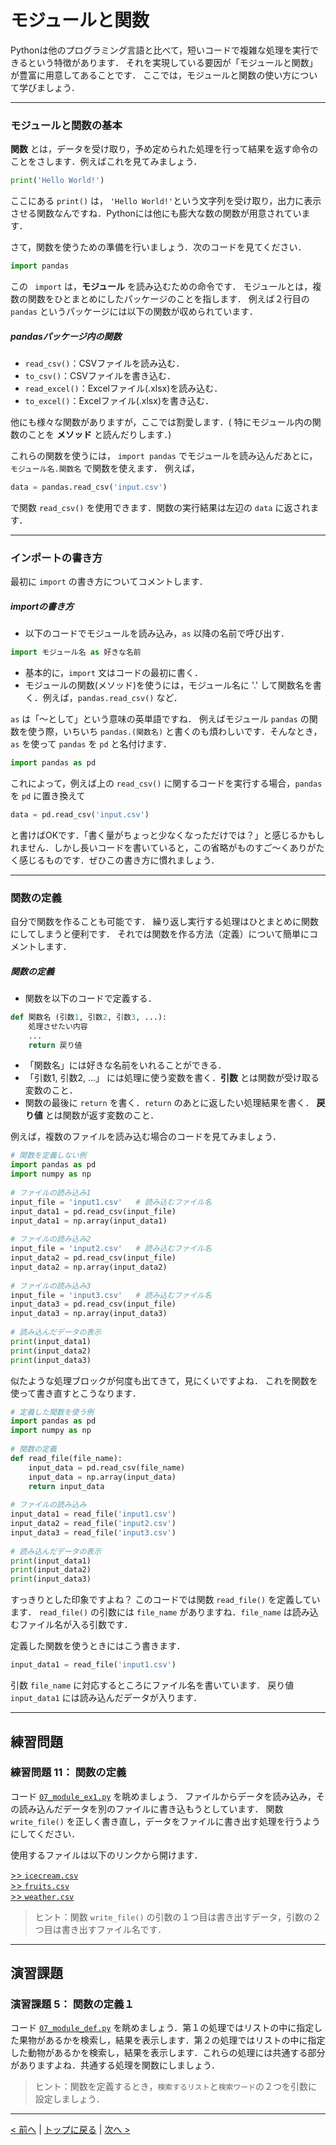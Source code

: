 # モジュールと関数

Pythonは他のプログラミング言語と比べて，短いコードで複雑な処理を実行できるという特徴があります．
それを実現している要因が「モジュールと関数」が豊富に用意してあることです．
ここでは，モジュールと関数の使い方について学びましょう．

--- 
### モジュールと関数の基本

**関数** とは，データを受け取り，予め定められた処理を行って結果を返す命令のことをさします．例えばこれを見てみましょう．
```Python
print('Hello World!')
```
ここにある `print()` は， `'Hello World!'`という文字列を受け取り，出力に表示させる関数なんですね．Pythonには他にも膨大な数の関数が用意されています．

さて，関数を使うための準備を行いましょう．次のコードを見てください．
```Python
import pandas
```
この ` import` は，**モジュール** を読み込むための命令です．
モジュールとは，複数の関数をひとまとめにしたパッケージのことを指します．
例えば２行目の `pandas` というパッケージには以下の関数が収められています．

##### pandasパッケージ内の関数
- `read_csv()`：CSVファイルを読み込む．
- `to_csv()`：CSVファイルを書き込む．
- `read_excel()`：Excelファイル(.xlsx)を読み込む．
- `to_excel()`：Excelファイル(.xlsx)を書き込む．

他にも様々な関数がありますが，ここでは割愛します．( 特にモジュール内の関数のことを **メソッド** と読んだりします．) 

これらの関数を使うには， `import pandas` でモジュールを読み込んだあとに， `モジュール名.関数名` で関数を使えます．
例えば，
```Python
data = pandas.read_csv('input.csv')
```
で関数 `read_csv()` を使用できます．関数の実行結果は左辺の `data` に返されます．

---
### インポートの書き方

最初に `import` の書き方についてコメントします．
##### importの書き方
- 以下のコードでモジュールを読み込み，`as` 以降の名前で呼び出す．
```Python
import モジュール名 as 好きな名前
```
- 基本的に，`import` 文はコードの最初に書く．
- モジュールの関数(メソッド)を使うには，モジュール名に '.' して関数名を書く．例えば，`pandas.read_csv()` など．

`as` は「～として」という意味の英単語ですね．
例えばモジュール `pandas` の関数を使う際，いちいち `pandas.(関数名)` と書くのも煩わしいです．そんなとき，`as` を使って `pandas` を `pd` と名付けます．
```Python
import pandas as pd
```
これによって，例えば上の `read_csv()` に関するコードを実行する場合，`pandas` を `pd` に置き換えて
```Python
data = pd.read_csv('input.csv')
```
と書けばOKです．「書く量がちょっと少なくなっただけでは？」と感じるかもしれません．しかし長いコードを書いていると，この省略がものすご～くありがたく感じるものです．ぜひこの書き方に慣れましょう．

---
### 関数の定義

自分で関数を作ることも可能です．
繰り返し実行する処理はひとまとめに関数にしてしまうと便利です．
それでは関数を作る方法（定義）について簡単にコメントします．
##### 関数の定義
- 関数を以下のコードで定義する．
```Python
def 関数名 (引数1, 引数2, 引数3, ...):
	処理させたい内容
	...
	return 戻り値
```
- 「関数名」には好きな名前をいれることができる．
- 「引数1, 引数2, ...」 には処理に使う変数を書く．**引数** とは関数が受け取る変数のこと．
- 関数の最後に `return` を書く．`return` のあとに返したい処理結果を書く． **戻り値** とは関数が返す変数のこと．

例えば，複数のファイルを読み込む場合のコードを見てみましょう．
```Python
# 関数を定義しない例
import pandas as pd
import numpy as np
 
# ファイルの読み込み1
input_file = 'input1.csv'	# 読み込むファイル名
input_data1 = pd.read_csv(input_file)
input_data1 = np.array(input_data1)
 
# ファイルの読み込み2
input_file = 'input2.csv'	# 読み込むファイル名
input_data2 = pd.read_csv(input_file)
input_data2 = np.array(input_data2)
 
# ファイルの読み込み3
input_file = 'input3.csv'	# 読み込むファイル名
input_data3 = pd.read_csv(input_file)
input_data3 = np.array(input_data3)
 
# 読み込んだデータの表示
print(input_data1)
print(input_data2)
print(input_data3)
```

似たような処理ブロックが何度も出てきて，見にくいですよね．
これを関数を使って書き直すとこうなります．

```Python
# 定義した関数を使う例
import pandas as pd
import numpy as np
 
# 関数の定義
def read_file(file_name):
	input_data = pd.read_csv(file_name)
	input_data = np.array(input_data)
	return input_data
 
# ファイルの読み込み
input_data1 = read_file('input1.csv')
input_data2 = read_file('input2.csv')
input_data3 = read_file('input3.csv')
 
# 読み込んだデータの表示
print(input_data1)
print(input_data2)
print(input_data3)
```
すっきりとした印象ですよね？
このコードでは関数 `read_file()` を定義しています．
`read_file()` の引数には `file_name` がありますね．`file_name` は読み込むファイル名が入る引数です．

定義した関数を使うときにはこう書きます．
```Python
input_data1 = read_file('input1.csv')
```
引数 `file_name` に対応するところにファイル名を書いています．
戻り値 `input_data1` には読み込んだデータが入ります．

---
## 練習問題
### 練習問題 11： 関数の定義

コード [`07_module_ex1.py`](07_module_ex1.py) を眺めましょう．
ファイルからデータを読み込み，その読み込んだデータを別のファイルに書き込もうとしています．
関数 `write_file()` を正しく書き直し，データをファイルに書き出す処理を行うようにしてください．

使用するファイルは以下のリンクから開けます．

[>> `icecream.csv`](https://raw.githubusercontent.com/FIPResearch/AL1_Introduction_to_Progamming/main/07_module/icecream.csv)  
[>> `fruits.csv`](https://raw.githubusercontent.com/FIPResearch/AL1_Introduction_to_Progamming/main/07_module/fruits.csv)  
[>> `weather.csv`](https://raw.githubusercontent.com/FIPResearch/AL1_Introduction_to_Progamming/main/07_module/weather.csv)

> ヒント：関数 `write_file()` の引数の１つ目は書き出すデータ，引数の２つ目は書き出すファイル名です．

---
## 演習課題
### 演習課題 5： 関数の定義１

コード [`07_module_def.py`](07_module_def.py) を眺めましょう．第１の処理ではリストの中に指定した果物があるかを検索し，結果を表示します．第２の処理ではリストの中に指定した動物があるかを検索し，結果を表示します．これらの処理には共通する部分がありますよね．共通する処理を関数にしましょう．

> ヒント：関数を定義するとき，`検索するリスト`と`検索ワード`の２つを引数に設定しましょう．


<!--
### 演習課題２： 関数の定義２

コードをさらに書き直し，リストに指定の文字がある場合，リストの何番目にあるかを表示させる処理してください．

> ヒント：ループの前に新たに変数 `Cnt=0` を用意して，インクリメントを利用すれば，リストの番目がわかります．
-->

---
[< 前へ](../06_read_write) | [トップに戻る](https://github.com/FIPResearch/AL1_Introduction_to_Progamming/) | [次へ >](../08_prob_plot)
